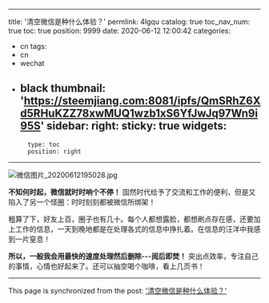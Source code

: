 
---
title: '清空微信是种什么体验？'
permlink: 4lgqu
catalog: true
toc_nav_num: true
toc: true
position: 9999
date: 2020-06-12 12:00:42
categories:
- cn
tags:
- cn
- wechat
- black
thumbnail: 'https://steemjiang.com:8081/ipfs/QmSRhZ6Xd5RHuKZZ78xwMUQ1wzb1xS6YfJwJq97Wn9i95S'
sidebar:
    right:
        sticky: true
widgets:
    -
        type: toc
        position: right
---


![微信图片_20200612195028.jpg](https://steemjiang.com:8081/ipfs/QmSRhZ6Xd5RHuKZZ78xwMUQ1wzb1xS6YfJwJq97Wn9i95S)

**不知何时起，微信就时时响个不停！**  固然时代给予了交流和工作的便利，但是又陷入了另一个怪圈：时时刻刻都被微信所绑架！

粗算了下，好友上百，圈子也有几十。每个人都想露脸，都想刷点存在感，还要加上工作的信息，一天到晚地都是在处理各式的信息中挣扎着。在信息的汪洋中我感到一片窒息！

**所以，一般我会用最快的速度处理然后删除---阅后即焚！** 突出点效率，专注自己的事情，心情也好起来了。还可以抽空喝个咖啡，看上几页书！

- - -

This page is synchronized from the post: ['清空微信是种什么体验？'](https://steemit.com/@lemooljiang/4lgqu)
